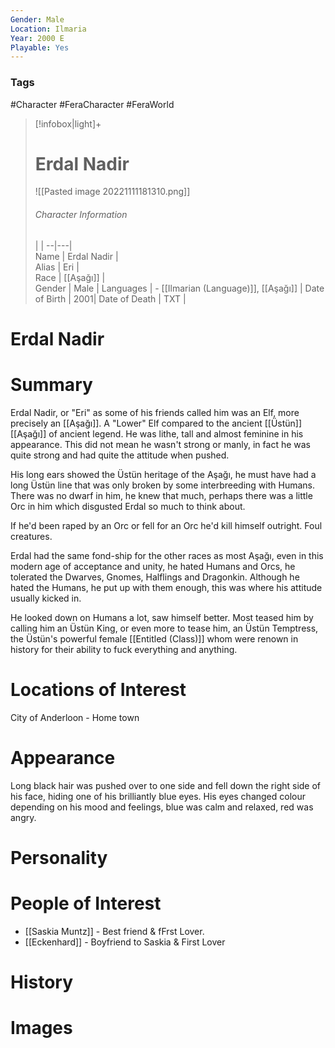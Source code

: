 ```yaml
---
Gender: Male
Location: Ilmaria
Year: 2000 E
Playable: Yes
---
```


### Tags
#Character #FeraCharacter #FeraWorld

> [!infobox|light]+  
> # Erdal Nadir  
> ![[Pasted image 20221111181310.png]]  
> ###### Character Information
>  |   |
> --|---|  
> Name | Erdal Nadir |  
> Alias | Eri |  
> Race | [[Aşağı]] |  
> Gender | Male |
> Languages | - [[Ilmarian (Language)]], [[Aşağı]] |
> Date of Birth | 2001|
> Date of Death | TXT |

# Erdal Nadir


# Summary
Erdal Nadir, or "Eri" as some of his friends called him was an Elf, more precisely an [[Aşağı]]. A "Lower" Elf compared to the ancient [[Üstün]] [[Aşağı]] of ancient legend. He was lithe, tall and almost feminine in his appearance. This did not mean he wasn't strong or manly, in fact he was quite strong and had quite the attitude when pushed.

His long ears showed the Üstün heritage of the Aşağı, he must have had a long Üstün line that was only broken by some interbreeding with Humans. There was no dwarf in him, he knew that much, perhaps there was a little Orc in him which disgusted Erdal so much to think about.

If he'd been raped by an Orc or fell for an Orc he'd kill himself outright. Foul creatures.

Erdal had the same fond-ship for the other races as most Aşağı, even in this modern age of acceptance and unity, he hated Humans and Orcs, he tolerated the Dwarves, Gnomes, Halflings and Dragonkin. Although he hated the Humans, he put up with them enough, this was where his attitude usually kicked in.

He looked down on Humans a lot, saw himself better. Most teased him by calling him an Üstün King, or even more to tease him, an Üstün Temptress, the Üstün's powerful female [[Entitled (Class)]] whom were renown in history for their ability to fuck everything and anything.

# Locations of Interest
City of Anderloon  - Home town

# Appearance
Long black hair was pushed over to one side and fell down the right side of his face, hiding one of his brilliantly blue eyes. His eyes changed colour depending on his mood and feelings, blue was calm and relaxed, red was angry.

# Personality

# People of Interest
-  [[Saskia Muntz]] - Best friend & fFrst Lover.
-  [[Eckenhard]] - Boyfriend to Saskia & First Lover

# History

# Images
